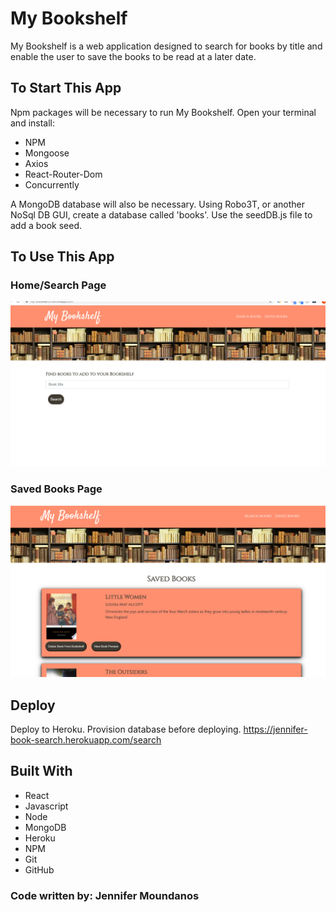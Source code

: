 # My Bookshelf
My Bookshelf is a web application designed to search for books by title and enable the user to save the books to be read at a later date.

## To Start This App
Npm packages will be necessary to run My Bookshelf. Open your terminal and install:
* NPM
* Mongoose
* Axios
* React-Router-Dom
* Concurrently

A MongoDB database will also be necessary. Using Robo3T, or another NoSql DB GUI, create a database called 'books'. Use the seedDB.js file to add a book seed. 

## To Use This App
### Home/Search Page
![Screenshot of My Bookshelf Home Page](client/public/searchPage.png)

### Saved Books Page
![Screenshot of My Bookshelf Saved BooksPage](client/public/savedPage.png)

## Deploy
Deploy to Heroku. Provision database before deploying. https://jennifer-book-search.herokuapp.com/search

## Built With
* React
* Javascript
* Node
* MongoDB
* Heroku
* NPM
* Git
* GitHub


### Code written by: Jennifer Moundanos
